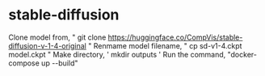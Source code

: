# stable-diffusion

Clone model from, " git clone https://huggingface.co/CompVis/stable-diffusion-v-1-4-original "
Renmame model filename, " cp sd-v1-4.ckpt model.ckpt "
Make directory, ' mkdir outputs '
Run the command, "docker-compose up --build"
